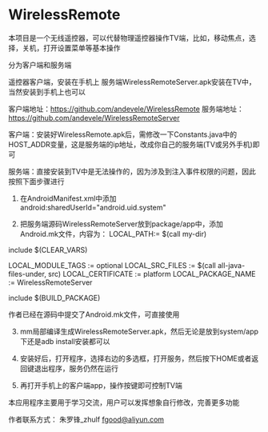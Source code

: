 # WirelessRemote

本项目是一个无线遥控器，可以代替物理遥控器操作TV端，比如，移动焦点，选择，关机，打开设置菜单等基本操作

分为客户端和服务端

遥控器客户端，安装在手机上
服务端WirelessRemoteServer.apk安装在TV中，当然安装到手机上也可以

客户端地址：https://github.com/andevele/WirelessRemote
服务端地址：https://github.com/andevele/WirelessRemoteServer


客户端：安装好WirelessRemote.apk后，需修改一下Constants.java中的HOST_ADDR变量，这是服务端的ip地址，改成你自己的服务端(TV或另外手机)即可

服务端：直接安装到TV中是无法操作的，因为涉及到注入事件权限的问题，因此按照下面步骤进行
1. 在AndroidManifest.xml中添加android:sharedUserId="android.uid.system" 

2. 把服务端源码WirelessRemoteServer放到package/app中，添加Android.mk文件，内容为：
LOCAL_PATH:= $(call my-dir)

include $(CLEAR_VARS)

LOCAL_MODULE_TAGS := optional
LOCAL_SRC_FILES := $(call all-java-files-under, src)
LOCAL_CERTIFICATE := platform
LOCAL_PACKAGE_NAME := WirelessRemoteServer

include $(BUILD_PACKAGE)

作者已经在源码中提交了Android.mk文件，可直接使用

3. mm局部编译生成WirelessRemoteServer.apk，然后无论是放到system/app下还是adb install安装都可以

4. 安装好后，打开程序，选择右边的多选框，打开服务，然后按下HOME或者返回键退出程序，服务仍然在运行
5. 再打开手机上的客户端app，操作按键即可控制TV端



本应用程序主要用于学习交流，用户可以发挥想象自行修改，完善更多功能

作者联系方式：
朱罗锋_zhulf
fgood@aliyun.com





